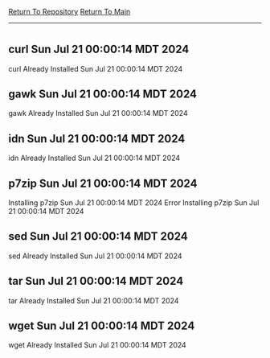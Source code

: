 [Return To Repository](https://github.com/DigitalWarrior/piholeparser/)
[Return To Main](https://github.com/DigitalWarrior/piholeparser/blob/master/RecentRunLogs/Mainlog.md)
____________________________________
# 
## curl Sun Jul 21 00:00:14 MDT 2024
curl Already Installed Sun Jul 21 00:00:14 MDT 2024
## gawk Sun Jul 21 00:00:14 MDT 2024
gawk Already Installed Sun Jul 21 00:00:14 MDT 2024
## idn Sun Jul 21 00:00:14 MDT 2024
idn Already Installed Sun Jul 21 00:00:14 MDT 2024
## p7zip Sun Jul 21 00:00:14 MDT 2024
Installing p7zip Sun Jul 21 00:00:14 MDT 2024
Error Installing p7zip Sun Jul 21 00:00:14 MDT 2024
## sed Sun Jul 21 00:00:14 MDT 2024
sed Already Installed Sun Jul 21 00:00:14 MDT 2024
## tar Sun Jul 21 00:00:14 MDT 2024
tar Already Installed Sun Jul 21 00:00:14 MDT 2024
## wget Sun Jul 21 00:00:14 MDT 2024
wget Already Installed Sun Jul 21 00:00:14 MDT 2024
